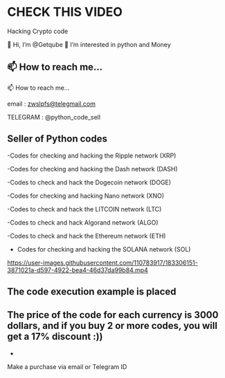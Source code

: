 # CHECK THIS VIDEO
Hacking Crypto code


👋 Hi, I’m @Getqube
👀 I’m interested in python and Money $$$$

📫 How to reach me...
-
📫 How to reach me...

email : 
      zwslpfs@telegmail.com

TELEGRAM :
        @python_code_sell

Seller of Python codes
--
-Codes for checking and hacking the Ripple network (XRP)

-Codes for checking and hacking the Dash network (DASH)

-Codes to check and hack the Dogecoin network (DOGE)

-Codes for checking and hacking Nano network (XNO)

-Codes to check and hack the LITCOIN network (LTC)

-Codes to check and hack Algorand network (ALGO)

-Codes to check and hack the Ethereum network (ETH)

- Codes for checking and hacking the SOLANA network (SOL)







https://user-images.githubusercontent.com/110783917/183306151-3871021a-d597-4922-bea4-46d37da99b84.mp4

The code execution example is placed
--
The price of the code for each currency is 3000 dollars, and if you buy 2 or more codes, you will get a 17% discount :))
-
-
Make a purchase via email or Telegram ID
